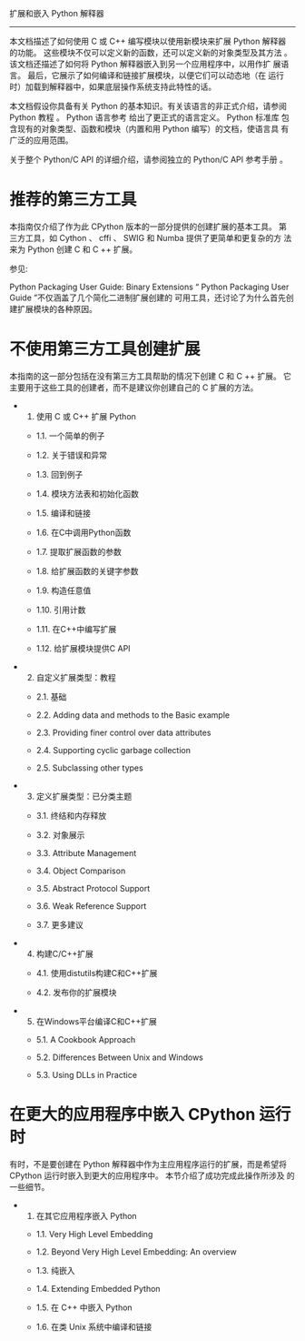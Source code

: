 扩展和嵌入 Python 解释器
************************

本文档描述了如何使用 C 或 C++ 编写模块以使用新模块来扩展 Python 解释器
的功能。 这些模块不仅可以定义新的函数，还可以定义新的对象类型及其方法
。 该文档还描述了如何将 Python 解释器嵌入到另一个应用程序中，以用作扩
展语言。 最后，它展示了如何编译和链接扩展模块，以便它们可以动态地（在
运行时）加载到解释器中，如果底层操作系统支持此特性的话。

本文档假设你具备有关 Python 的基本知识。有关该语言的非正式介绍，请参阅
Python 教程 。 Python 语言参考 给出了更正式的语言定义。 Python 标准库
包含现有的对象类型、函数和模块（内置和用 Python 编写）的文档，使语言具
有广泛的应用范围。

关于整个 Python/C API 的详细介绍，请参阅独立的 Python/C API 参考手册
。


推荐的第三方工具
================

本指南仅介绍了作为此 CPython 版本的一部分提供的创建扩展的基本工具。 第
三方工具，如 Cython 、 cffi 、 SWIG 和 Numba 提供了更简单和更复杂的方
法来为 Python 创建 C 和 C ++ 扩展。

参见:

  Python Packaging User Guide: Binary Extensions
     “ Python Packaging User Guide ”不仅涵盖了几个简化二进制扩展创建的
     可用工具，还讨论了为什么首先创建扩展模块的各种原因。


不使用第三方工具创建扩展
========================

本指南的这一部分包括在没有第三方工具帮助的情况下创建 C 和 C ++ 扩展。
它主要用于这些工具的创建者，而不是建议你创建自己的 C 扩展的方法。

* 1. 使用 C 或 C++ 扩展 Python

  * 1.1. 一个简单的例子

  * 1.2. 关于错误和异常

  * 1.3. 回到例子

  * 1.4. 模块方法表和初始化函数

  * 1.5. 编译和链接

  * 1.6. 在C中调用Python函数

  * 1.7. 提取扩展函数的参数

  * 1.8. 给扩展函数的关键字参数

  * 1.9. 构造任意值

  * 1.10. 引用计数

  * 1.11. 在C++中编写扩展

  * 1.12. 给扩展模块提供C API

* 2. 自定义扩展类型：教程

  * 2.1. 基础

  * 2.2. Adding data and methods to the Basic example

  * 2.3. Providing finer control over data attributes

  * 2.4. Supporting cyclic garbage collection

  * 2.5. Subclassing other types

* 3. 定义扩展类型：已分类主题

  * 3.1. 终结和内存释放

  * 3.2. 对象展示

  * 3.3. Attribute Management

  * 3.4. Object Comparison

  * 3.5. Abstract Protocol Support

  * 3.6. Weak Reference Support

  * 3.7. 更多建议

* 4. 构建C/C++扩展

  * 4.1. 使用distutils构建C和C++扩展

  * 4.2. 发布你的扩展模块

* 5. 在Windows平台编译C和C++扩展

  * 5.1. A Cookbook Approach

  * 5.2. Differences Between Unix and Windows

  * 5.3. Using DLLs in Practice


在更大的应用程序中嵌入 CPython 运行时
=====================================

有时，不是要创建在 Python 解释器中作为主应用程序运行的扩展，而是希望将
CPython 运行时嵌入到更大的应用程序中。 本节介绍了成功完成此操作所涉及
的一些细节。

* 1. 在其它应用程序嵌入 Python

  * 1.1. Very High Level Embedding

  * 1.2. Beyond Very High Level Embedding: An overview

  * 1.3. 纯嵌入

  * 1.4. Extending Embedded Python

  * 1.5. 在 C++ 中嵌入 Python

  * 1.6. 在类 Unix 系统中编译和链接
